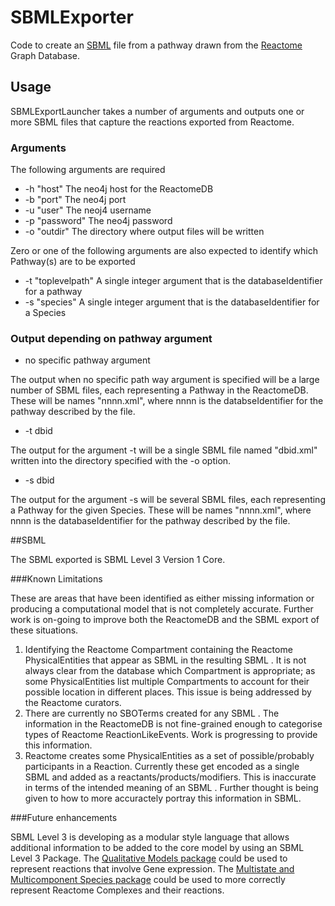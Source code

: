 # SBMLExporter

Code to create an [SBML](http://sbml.org "SBML") file from a pathway drawn from the [Reactome](http://www.reactome.org/ "Reactome") Graph Database. 

## Usage

SBMLExportLauncher takes a number of arguments and outputs one or more SBML files that capture the reactions exported from Reactome.

### Arguments

The following arguments are required

- -h "host" 			The neo4j host for the ReactomeDB
- -b "port"				The neo4j port
- -u "user" 			The neoj4 username
- -p "password" 		The neo4j password
- -o "outdir"			The directory where output files will be written
 
Zero or one of the following arguments are also expected to identify which Pathway(s) are to be exported

- -t "toplevelpath"	    A single integer argument that is the databaseIdentifier for a pathway
- -s "species"          A single integer argument that is the databaseIdentifier for a Species


### Output depending on pathway argument

- no specific pathway argument

The output when no specific path way argument is specified will be a large number of SBML files, each representing a Pathway in the ReactomeDB. These will be names "nnnn.xml", where nnnn is the databseIdentifier for the pathway described by the file.

- -t dbid

The output for the argument -t will be a single SBML file named "dbid.xml" written into the directory specified with the -o option.

- -s dbid

The output for the argument -s will be several SBML files, each representing a Pathway for the given Species. These will be names "nnnn.xml", where nnnn is the databaseIdentifier for the pathway described by the file.



##SBML

The SBML exported is SBML Level 3 Version 1 Core.

###Known Limitations

These are areas that have been identified as either missing information or producing a computational model that is not completely accurate. Further work is on-going to improve both the ReactomeDB and the SBML export of these situations.

1. Identifying the Reactome Compartment containing the Reactome PhysicalEntities that appear as SBML <species> in the resulting SBML <model>. It is not always clear from the database which Compartment is appropriate; as some PhysicalEntities list multiple Compartments to account for their possible location in different places. This issue is being addressed by the Reactome curators.
2. There are currently no SBOTerms created for any SBML <reaction>. The information in the ReactomeDB is not fine-grained enough to categorise types of Reactome ReactionLikeEvents. Work is progressing to provide this information.
3. Reactome creates some PhysicalEntities as a set of possible/probably participants in a Reaction. Currently these get encoded as a single SBML <species> and added as a reactants/products/modifiers. This is inaccurate in terms of the intended meaning of an SBML <species>. Further thought is being given to how to more accuractely portray this information in SBML.


###Future enhancements

SBML Level 3 is developing as a modular style language that allows additional information to be added to the core model by using an SBML Level 3 Package. The [Qualitative Models package](http://sbml.org/Documents/Specifications/SBML_Level_3/Packages/qual) could be used to represent reactions that involve Gene expression. The [Multistate and Multicomponent Species package](http://sbml.org/Documents/Specifications/SBML_Level_3/Packages/multi) could be used to more correctly represent Reactome Complexes and their reactions.